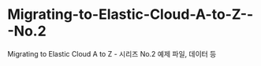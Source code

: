 # Migrating-to-Elastic-Cloud-A-to-Z---No.2
Migrating to Elastic Cloud A to Z - 시리즈 No.2 예제 파일, 데이터 등
